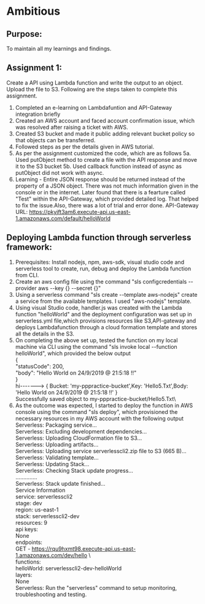 # Ambitious
Purpose:
--------
To maintain all my learnings and findings.

Assignment 1:
-------------
Create a API using Lambda function and write the output to an object. Upload the file to S3. Following are the steps taken to complete this assignment.
1. Completed an e-learning on Lambdafuntion and API-Gateway integration briefly
2. Created an AWS account and faced account confirmation issue, which was resolved after raising a ticket with AWS.
3. Created S3 bucket and made it public adding relevant bucket policy so that objects can be transferred.
4. Followed steps as per the details given in AWS tutorial.
5. As per the assignment customized the code, which are as follows
   5a. Used putObject method to create a file with the API response and move it to the S3 bucket
   5b. Used callback function instead of async as putObject did not work with async. 
6. Learning - Entire JSON response should be returned instead of the property of a JSON object. There was not much information given in the console or in the internet. Later found that there is a fearture called "Test" within the API-Gateway, which provided detailed log. That helped to fix the issue.Also, there was a lot of trial and error done. API-Gateway URL: https://pkyjft3am6.execute-api.us-east-1.amazonaws.com/default/helloWorld

Deploying Lambda function through serverless framework:
--------------------------------------------------------
1. Prerequisites: Install nodejs, npm, aws-sdk, visual studio code and serverless tool to create, run, debug and deploy the Lambda function from CLI.
2. Create an aws config file using the command "sls configcredentials --provider aws --key {} --secret {}"
3. Using a serverless command "sls create --template aws-nodejs" create a service from the available templates. I used "aws-nodejs" template.
4. Using visual Studio code, handler.js was created with the Lambda function "helloWorld" and the deployment configuration was set up in serverless.yml file,which provisions resources like S3,API-gateway and deploys Lambdafunction through a cloud formation template and stores all the details in the S3.
5. On completing the above set up, tested the function on my local machine via CLI using the command "sls invoke local --function helloWorld", which provided the below output\
{\
    "statusCode": 200,\
    "body": "Hello World on 24/9/2019 @ 21:5:18 !!"\
 }\
 hi-------> { Bucket: 'my-pppractice-bucket',Key: 'Hello5.Txt',Body: 'Hello World on 24/9/2019 @ 21:5:18 !!' }\
 Successfully saved object to my-pppractice-bucket/Hello5.Txt\
6. As the outcome was expected, I started to deploy the function in AWS console using the command "sls deploy", which provisioned the necessary resources in my AWS account with the following output\
 Serverless: Packaging service...\
 Serverless: Excluding development dependencies...\
 Serverless: Uploading CloudFormation file to S3...\
 Serverless: Uploading artifacts...\
 Serverless: Uploading service serverlesscli2.zip file to S3 (665 B)...\
 Serverless: Validating template...\
 Serverless: Updating Stack...\
 Serverless: Checking Stack update progress...\
 ..............\
 Serverless: Stack update finished...\
 Service Information\
 service: serverlesscli2\
 stage: dev\
 region: us-east-1\
 stack: serverlesscli2-dev\
 resources: 9\
 api keys:\
    None\
 endpoints:\
    GET - https://rqu9hxmt98.execute-api.us-east-1.amazonaws.com/dev/hello    \\\
 functions:\
    helloWorld: serverlesscli2-dev-helloWorld\
 layers:\
    None\
 Serverless: Run the "serverless" command to setup monitoring, troubleshooting and testing.
